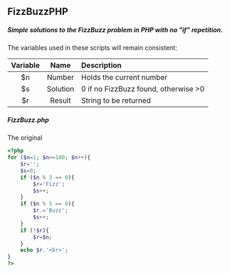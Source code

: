 ## FizzBuzzPHP
##### Simple solutions to the FizzBuzz problem in PHP with **no** "if" repetition.

The variables used in these scripts will remain consistent:

| Variable      | Name      |  Description                         |
|:-------------:|:---------:|:-------------------------------------|
|      $n       | Number    | Holds the current number             |
|      $s       |  Solution | 0 if no FizzBuzz found, otherwise >0 |
|      $r       | Result    | String to be returned                |

##### FizzBuzz.php
The original
```php
<?php
for ($n=1; $n<=100; $n++){
	$r='';
	$s=0;
	if ($n % 3 == 0){
		$r='Fizz';
		$s++;
	} 
	if ($n % 5 == 0){
		$r.='Buzz';
		$s++;
	} 
	if (!$r){
		$r=$n;
	}
	echo $r.'<br>';
}
?>
```